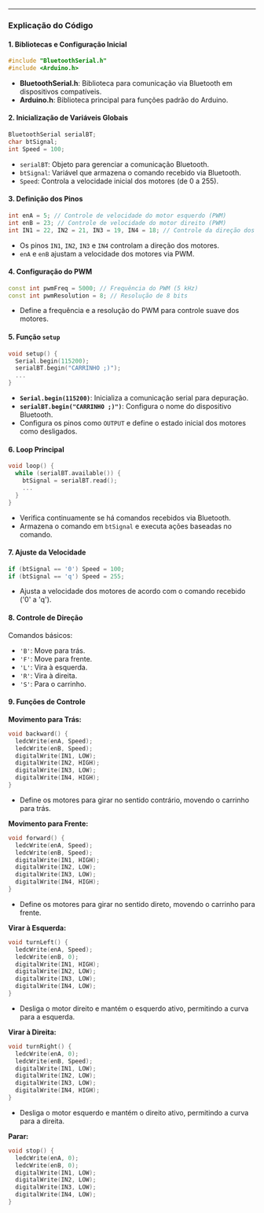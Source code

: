
---

### **Explicação do Código**

#### **1. Bibliotecas e Configuração Inicial**
```cpp
#include "BluetoothSerial.h"
#include <Arduino.h>
```
- **BluetoothSerial.h**: Biblioteca para comunicação via Bluetooth em dispositivos compatíveis.
- **Arduino.h**: Biblioteca principal para funções padrão do Arduino.

#### **2. Inicialização de Variáveis Globais**
```cpp
BluetoothSerial serialBT;
char btSignal;
int Speed = 100;
```
- `serialBT`: Objeto para gerenciar a comunicação Bluetooth.
- `btSignal`: Variável que armazena o comando recebido via Bluetooth.
- `Speed`: Controla a velocidade inicial dos motores (de 0 a 255).

#### **3. Definição dos Pinos**
```cpp
int enA = 5; // Controle de velocidade do motor esquerdo (PWM)
int enB = 23; // Controle de velocidade do motor direito (PWM)
int IN1 = 22, IN2 = 21, IN3 = 19, IN4 = 18; // Controle da direção dos motores
```
- Os pinos `IN1`, `IN2`, `IN3` e `IN4` controlam a direção dos motores.
- `enA` e `enB` ajustam a velocidade dos motores via PWM.

#### **4. Configuração do PWM**
```cpp
const int pwmFreq = 5000; // Frequência do PWM (5 kHz)
const int pwmResolution = 8; // Resolução de 8 bits
```
- Define a frequência e a resolução do PWM para controle suave dos motores.

#### **5. Função `setup`**
```cpp
void setup() {
  Serial.begin(115200);
  serialBT.begin("CARRINHO ;)");
  ...
}
```
- **`Serial.begin(115200)`**: Inicializa a comunicação serial para depuração.
- **`serialBT.begin("CARRINHO ;)")`**: Configura o nome do dispositivo Bluetooth.
- Configura os pinos como `OUTPUT` e define o estado inicial dos motores como desligados.

#### **6. Loop Principal**
```cpp
void loop() {
  while (serialBT.available()) {
    btSignal = serialBT.read();
    ...
  }
}
```
- Verifica continuamente se há comandos recebidos via Bluetooth.
- Armazena o comando em `btSignal` e executa ações baseadas no comando.

#### **7. Ajuste da Velocidade**
```cpp
if (btSignal == '0') Speed = 100;
if (btSignal == 'q') Speed = 255;
```
- Ajusta a velocidade dos motores de acordo com o comando recebido ('0' a 'q').

#### **8. Controle de Direção**
Comandos básicos:
- `'B'`: Move para trás.
- `'F'`: Move para frente.
- `'L'`: Vira à esquerda.
- `'R'`: Vira à direita.
- `'S'`: Para o carrinho.

#### **9. Funções de Controle**

**Movimento para Trás:**
```cpp
void backward() {
  ledcWrite(enA, Speed);
  ledcWrite(enB, Speed);
  digitalWrite(IN1, LOW);
  digitalWrite(IN2, HIGH);
  digitalWrite(IN3, LOW);
  digitalWrite(IN4, HIGH);
}
```
- Define os motores para girar no sentido contrário, movendo o carrinho para trás.

**Movimento para Frente:**
```cpp
void forward() {
  ledcWrite(enA, Speed);
  ledcWrite(enB, Speed);
  digitalWrite(IN1, HIGH);
  digitalWrite(IN2, LOW);
  digitalWrite(IN3, LOW);
  digitalWrite(IN4, HIGH);
}
```
- Define os motores para girar no sentido direto, movendo o carrinho para frente.

**Virar à Esquerda:**
```cpp
void turnLeft() {
  ledcWrite(enA, Speed);
  ledcWrite(enB, 0);
  digitalWrite(IN1, HIGH);
  digitalWrite(IN2, LOW);
  digitalWrite(IN3, LOW);
  digitalWrite(IN4, LOW);
}
```
- Desliga o motor direito e mantém o esquerdo ativo, permitindo a curva para a esquerda.

**Virar à Direita:**
```cpp
void turnRight() {
  ledcWrite(enA, 0);
  ledcWrite(enB, Speed);
  digitalWrite(IN1, LOW);
  digitalWrite(IN2, LOW);
  digitalWrite(IN3, LOW);
  digitalWrite(IN4, HIGH);
}
```
- Desliga o motor esquerdo e mantém o direito ativo, permitindo a curva para a direita.

**Parar:**
```cpp
void stop() {
  ledcWrite(enA, 0);
  ledcWrite(enB, 0);
  digitalWrite(IN1, LOW);
  digitalWrite(IN2, LOW);
  digitalWrite(IN3, LOW);
  digitalWrite(IN4, LOW);
}
```
